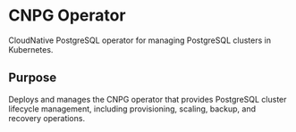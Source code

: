 # CNPG Operator

CloudNative PostgreSQL operator for managing PostgreSQL clusters in Kubernetes.

## Purpose

Deploys and manages the CNPG operator that provides PostgreSQL cluster lifecycle management, including provisioning, scaling, backup, and recovery operations.